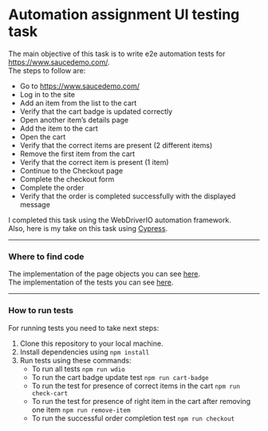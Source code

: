 # Automation assignment UI testing task

The main objective of this task is to write e2e automation tests for https://www.saucedemo.com/.  
The steps to follow are:

- Go to https://www.saucedemo.com/
- Log in to the site
- Add an item from the list to the cart
- Verify that the cart badge is updated correctly
- Open another item’s details page
- Add the item to the cart
- Open the cart
- Verify that the correct items are present (2 different items)
- Remove the first item from the cart
- Verify that the correct item is present (1 item)
- Continue to the Checkout page
- Complete the checkout form
- Complete the order
- Verify that the order is completed successfully with the displayed message

I completed this task using the WebDriverIO automation framework.  
Also, here is my take on this task using [Cypress](https://github.com/m-radman/TestAssignment-UI_Cypress/tree/master).

---

### Where to find code

The implementation of the page objects you can see [here](https://github.com/m-radman/TestAssignment-UI_WDIO/tree/master/test/page_objects).  
The implementation of the tests you can see [here](https://github.com/m-radman/TestAssignment-UI_WDIO/tree/master/test/spec).

---

### How to run tests

For running tests you need to take next steps:

1. Clone this repository to your local machine.
2. Install dependencies using `npm install`
3. Run tests using these commands:
   - To run all tests `npm run wdio`
   - To run the cart badge update test `npm run cart-badge`
   - To run the test for presence of correct items in the cart `npm run check-cart`
   - To run the test for presence of right item in the cart after removing one item `npm run remove-item`
   - To run the successful order completion test `npm run checkout`
